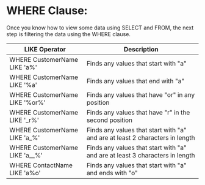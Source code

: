 # WHERE Clause:
Once you know how to view some data using SELECT and FROM, the next step is filtering the data using the WHERE clause.

| LIKE Operator	                  | Description |
| ---------------------             | ----------- |
| WHERE CustomerName LIKE 'a%'	| Finds any values that start with "a" |
| WHERE CustomerName LIKE '%a'	| Finds any values that end with "a"   |
| WHERE CustomerName LIKE '%or%'	| Finds any values that have "or" in any position |
| WHERE CustomerName LIKE '_r%'	| Finds any values that have "r" in the second position |
| WHERE CustomerName LIKE 'a_%'	| Finds any values that start with "a" and are at least 2 characters in length |
| WHERE CustomerName LIKE 'a__%'	| Finds any values that start with "a" and are at least 3 characters in length |
| WHERE ContactName LIKE 'a%o'	| Finds any values that start with "a" and ends with "o" |
